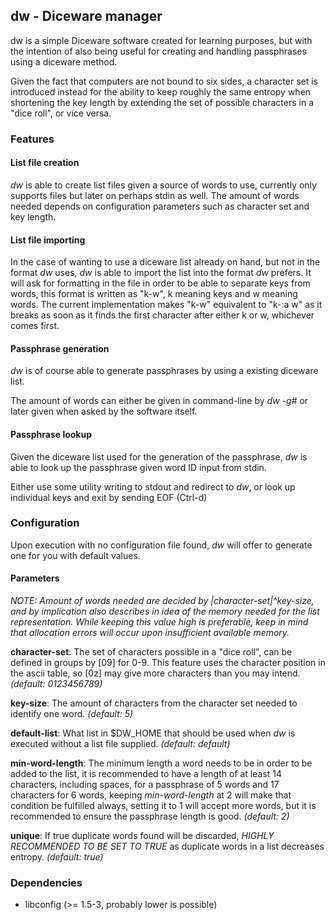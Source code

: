 ## dw - Diceware manager

dw is a simple Diceware software created for learning purposes, but with 
the intention of also being useful for creating and handling passphrases 
using a diceware method.

Given the fact that computers are not bound to six sides, a character set is introduced instead for the ability to keep roughly the same entropy when shortening the key length by extending the set of possible characters in a "dice roll", or vice versa.
### Features
#### List file creation
_dw_ is able to create list files given a source of words to use, currently only supports files but later on perhaps stdin as well.
The amount of words needed depends on configuration parameters such as character set and key length.

#### List file importing
In the case of wanting to use a diceware list already on hand, but not in the format _dw_ uses, _dw_ is able to import the list into the format _dw_ prefers.
It will ask for formatting in the file in order to be able to separate keys from words, this format is written as "k-w", k meaning keys and w meaning words. The current implementation makes "k-w" equivalent to "k-:a w" as it breaks as soon as it finds the first character after either k or w, whichever comes first.

#### Passphrase generation
_dw_ is of course able to generate passphrases by using a existing diceware list.

The amount of words can either be given in command-line by _dw -g#_ or later given when asked by the software itself.

#### Passphrase lookup
Given the diceware list used for the generation of the passphrase, _dw_ is able to look up the passphrase given word ID input from stdin.

Either use some utility writing to stdout and redirect to _dw_, or look up individual keys and exit by sending EOF (Ctrl-d)

### Configuration
Upon execution with no configuration file found, _dw_ will offer to generate one for you with default values.

#### Parameters
_NOTE: Amount of words needed are decided by |character-set|^key-size, and by implication also describes in idea of the memory needed for the list representation. While keeping this value high is preferable, keep in mind that allocation errors will occur upon insufficient available memory._

__character-set__: The set of characters possible in a "dice roll", can be defined in groups by [09] for 0-9. This feature uses the character position in the ascii table, so [0z] may give more characters than you may intend. _(default: 0123456789)_

__key-size__: The amount of characters from the character set needed to identify one word. _(default: 5)_

__default-list__: What list in $DW\_HOME that should be used when _dw_ is executed without a list file supplied. _(default: default)_

__min-word-length__: The minimum length a word needs to be in order to be added to the list, it is recommended to have a length of at least 14 characters, including spaces, for a passphrase of 5 words and 17 characters for 6 words, keeping _min-word-length_ at 2 will make that condition be fulfilled always, setting it to 1 will accept more words, but it is recommended to ensure the passphrase length is good. _(default: 2)_

__unique__: If true duplicate words found will be discarded, _HIGHLY RECOMMENDED TO BE SET TO TRUE_ as duplicate words in a list decreases entropy. _(default: true)_

### Dependencies
- libconfig (>= 1.5-3, probably lower is possible)
